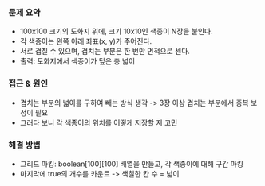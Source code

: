 ### 문제 요약
- 100x100 크기의 도화지 위에, 크기 10x10인 색종이 N장을 붙인다.
- 각 색종이는 왼쪽 아래 좌표(x, y)가 주어진다.
- 서로 겹칠 수 있으며, 겹치는 부분은 한 번만 면적으로 센다.
- 출력: 도화지에서 색종이가 덮은 총 넓이

### 접근 & 원인
- 겹치는 부분의 넓이를 구하여 빼는 방식 생각 -> 3장 이상 겹치는 부분에서 중복 보정이 필요
- 그러다 보니 각 색종이의 위치를 어떻게 저장할 지 고민


### 해결 방법
- 그리드 마킹: boolean[100][100] 배열을 만들고, 각 색종이에 대해 구간 마킹
- 마지막에 true의 개수를 카운트 -> 색칠한 칸 수 = 넓이